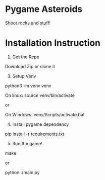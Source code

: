 # Pygame Asteroids
Shoot rocks and stuff!
# Installation Instruction
1. Get the Repo

Download Zip or clone it

3. Setup Venv

python3 -m venv venv

On linux: source venv/bin/activate

or

On Windows: venv/Scripts/activate.bat

4. Install pygame dependency

pip install -r requirements.txt

5. Run the game!

make

or

python ./main.py
